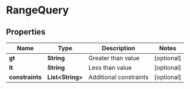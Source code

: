 

# RangeQuery


## Properties

Name | Type | Description | Notes
------------ | ------------- | ------------- | -------------
**gt** | **String** | Greater than value |  [optional]
**lt** | **String** | Less than value |  [optional]
**constraints** | **List&lt;String&gt;** | Additional constraints |  [optional]



